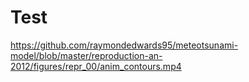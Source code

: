 # Test

https://github.com/raymondedwards95/meteotsunami-model/blob/master/reproduction-an-2012/figures/repr_00/anim_contours.mp4
